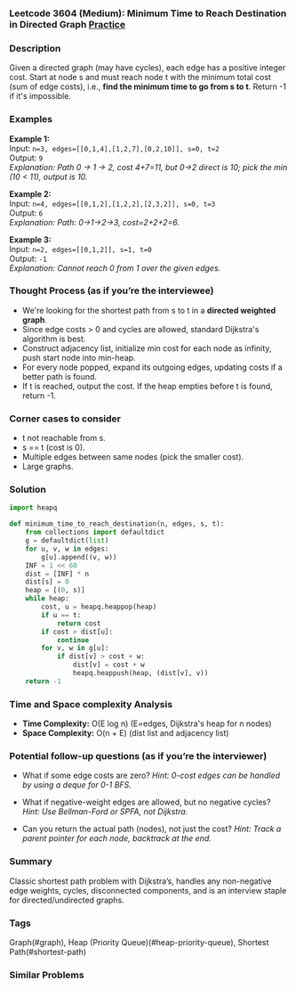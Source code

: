 ### Leetcode 3604 (Medium): Minimum Time to Reach Destination in Directed Graph [Practice](https://leetcode.com/problems/minimum-time-to-reach-destination-in-directed-graph)

### Description  
Given a directed graph (may have cycles), each edge has a positive integer cost. Start at node s and must reach node t with the minimum total cost (sum of edge costs), i.e., **find the minimum time to go from s to t**. Return -1 if it's impossible.

### Examples  
**Example 1:**  
Input: `n=3, edges=[[0,1,4],[1,2,7],[0,2,10]], s=0, t=2`  
Output: `9`  
*Explanation: Path 0 → 1 → 2, cost 4+7=11, but 0→2 direct is 10; pick the min (10 < 11), output is 10.*

**Example 2:**  
Input: `n=4, edges=[[0,1,2],[1,2,2],[2,3,2]], s=0, t=3`  
Output: `6`  
*Explanation: Path: 0→1→2→3, cost=2+2+2=6.*

**Example 3:**  
Input: `n=2, edges=[[0,1,2]], s=1, t=0`  
Output: `-1`  
*Explanation: Cannot reach 0 from 1 over the given edges.*

### Thought Process (as if you’re the interviewee)  
- We're looking for the shortest path from s to t in a **directed weighted graph**.
- Since edge costs > 0 and cycles are allowed, standard Dijkstra's algorithm is best.
- Construct adjacency list, initialize min cost for each node as infinity, push start node into min-heap.
- For every node popped, expand its outgoing edges, updating costs if a better path is found.
- If t is reached, output the cost. If the heap empties before t is found, return -1.

### Corner cases to consider  
- t not reachable from s.
- s == t (cost is 0).
- Multiple edges between same nodes (pick the smaller cost).
- Large graphs.

### Solution

```python
import heapq

def minimum_time_to_reach_destination(n, edges, s, t):
    from collections import defaultdict
    g = defaultdict(list)
    for u, v, w in edges:
        g[u].append((v, w))
    INF = 1 << 60
    dist = [INF] * n
    dist[s] = 0
    heap = [(0, s)]
    while heap:
        cost, u = heapq.heappop(heap)
        if u == t:
            return cost
        if cost > dist[u]:
            continue
        for v, w in g[u]:
            if dist[v] > cost + w:
                dist[v] = cost + w
                heapq.heappush(heap, (dist[v], v))
    return -1
```

### Time and Space complexity Analysis  
- **Time Complexity:** O(E log n) (E=edges, Dijkstra's heap for n nodes)
- **Space Complexity:** O(n + E) (dist list and adjacency list)

### Potential follow-up questions (as if you’re the interviewer)  

- What if some edge costs are zero?
  *Hint: 0-cost edges can be handled by using a deque for 0-1 BFS.*

- What if negative-weight edges are allowed, but no negative cycles?
  *Hint: Use Bellman-Ford or SPFA, not Dijkstra.*

- Can you return the actual path (nodes), not just the cost?
  *Hint: Track a parent pointer for each node, backtrack at the end.*

### Summary
Classic shortest path problem with Dijkstra’s, handles any non-negative edge weights, cycles, disconnected components, and is an interview staple for directed/undirected graphs.

### Tags
Graph(#graph), Heap (Priority Queue)(#heap-priority-queue), Shortest Path(#shortest-path)

### Similar Problems
